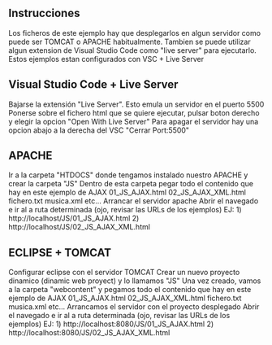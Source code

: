 
 Instrucciones
---------------
Los ficheros de este ejemplo hay que desplegarlos en algun servidor como puede ser TOMCAT o APACHE
habitualmente. Tambien se puede utilizar algun extension de Visual Studio Code como "live server"
para ejecutarlo. Estos ejemplos estan configurados con VSC + Live Server

 Visual Studio Code + Live Server
----------------------------------
Bajarse la extensión "Live Server". Esto emula un servidor en el puerto 5500
Ponerse sobre el fichero html que se quiere ejecutar, pulsar boton derecho y elegir la opcion
"Open With Live Server"
Para apagar el servidor hay una opcion abajo a la derecha del VSC "Cerrar Port:5500"

 APACHE
--------
Ir a la carpeta "HTDOCS" donde tengamos instalado nuestro APACHE y crear la carpeta "JS"
Dentro de esta carpeta pegar todo el contenido que hay en este ejemplo de AJAX
    01_JS_AJAX.html
    02_JS_AJAX_XML.html
    fichero.txt
    musica.xml
    etc...
Arrancar el servidor apache
Abrir el navegado e ir al a ruta determinada (ojo, revisar las URLs de los ejemplos) EJ:
    1) http://localhost/JS/01_JS_AJAX.html
    2) http://localhost/JS/02_JS_AJAX_XML.html

 ECLIPSE + TOMCAT
------------------
Configurar eclipse con el servidor TOMCAT
Crear un nuevo proyecto dinamico (dinamic web proyect) y lo llamamos "JS"
Una vez creado, vamos a la carpeta "webcontent" y pegamos todo el contenido que hay en este ejemplo de AJAX 
    01_JS_AJAX.html
    02_JS_AJAX_XML.html
    fichero.txt
    musica.xml
    etc...
Arrancamos el servidor con el proyecto desplegado
Abrir el navegado e ir al a ruta determinada (ojo, revisar las URLs de los ejemplos) EJ:
    1) http://localhost:8080/JS/01_JS_AJAX.html
    2) http://localhost:8080/JS/02_JS_AJAX_XML.html

